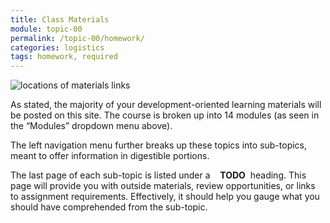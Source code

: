 ```yaml
---
title: Class Materials
module: topic-00
permalink: /topic-00/homework/
categories: logistics
tags: homework, required
---
```


<div class="divider-heading"></div>


<img src="../img/materials-nav-example.gif" alt="locations of materials links" title="Materials Navigation" />

As stated, the majority of your development-oriented learning materials will be posted on this site. The course is broken up into 14 modules (as seen in the “Modules” dropdown menu above).

The left navigation menu further breaks up these topics into sub-topics, meant to offer information in digestible portions.

The last page of each sub-topic is listed under a <span style="white-space:nowrap">&nbsp;&nbsp;<i class="fas fa-check-square" aria-hidden="true"></i> <b>TODO</b>&nbsp;</span> heading. This page will provide you with outside materials, review opportunities, or links to assignment requirements. Effectively, it should help you gauge what you should have comprehended from the sub-topic.
